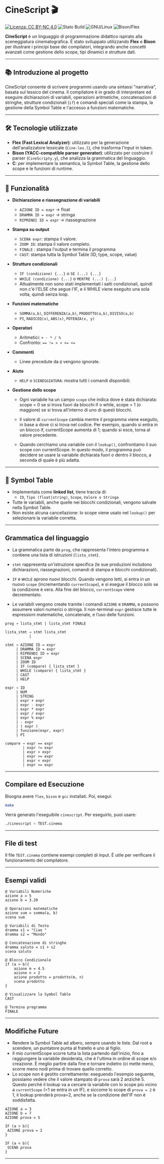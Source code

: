 # CineScript 🎬

[![Licenza: CC BY-NC 4.0](https://licensebuttons.net/l/by-nc/4.0/88x31.png)](https://creativecommons.org/licenses/by-nc/4.0/)
![Stato Build](https://img.shields.io/badge/build-passing-brightgreen)
![GNU/Linux](https://img.shields.io/badge/platform-GNU%2FLinux-blue)
![Bison/Flex](https://img.shields.io/badge/tools-Flex%2FBison-lightgrey)

**CineScript** è un linguaggio di programmazione didattico ispirato alla sceneggiatura cinematografica. È stato sviluppato utilizzando **Flex** e **Bison** per illustrare i principi base dei compilatori, integrando anche concetti avanzati come gestione dello scope, tipi dinamici e strutture dati.

---

## 📚 Introduzione al progetto

CineScript consente di scrivere programmi usando una sintassi "narrativa", basata sul lessico del cinema. Il compilatore è in grado di interpretare ed eseguire dichiarazioni di variabili, operazioni aritmetiche, concatenazioni di stringhe, strutture condizionali (`if`) e comandi speciali come la stampa, la gestione della Symbol Table e l'accesso a funzioni matematiche.

---

## 🛠 Tecnologie utilizzate

- **Flex (Fast Lexical Analyzer)**: utilizzato per la generazione dell'analizzatore lessicale (`Cine-lex.l`), che trasforma l'input in token.
- **Bison (YACC-compatible parser generator)**: utilizzato per costruire il parser (`CineScripty.y`), che analizza la grammatica del linguaggio.
- **C**: per implementare la semantica, la Symbol Table, la gestione dello scope e le funzioni di runtime.

---

## 🧠 Funzionalità

- **Dichiarazione e riassegnazione di variabili**
  - `AZIONE ID = expr` → float
  - `DRAMMA ID = expr` → stringa
  - `RIPRENDI ID = expr` → riassegnazione

- **Stampa su output**
  - `SCENA expr`: stampa il valore.
  - `ZOOM ID`: stampa il valore completo.
  - `FINALE` : stampa l'output e termina il programma
  - `CAST`: stampa tutta la Symbol Table (ID, type, scope, value)

- **Strutture condizionali**
  - `IF (condizione) {...}` o `SE (...) {...}`
  - `WHILE (condizione) {...}` o `MENTRE (...) {...}`
  - Attualmente non sono stati implementati i salti condizionali, quindi non c'è l'ELSE che segue l'IF, e il WHILE viene eseguito una sola volta, quindi senza loop. 
  
- **Funzioni matematiche**
  - `SOMMA(a,b)`, `DIFFERENZA(a,b)`, `PRODOTTO(a,b)`, `DIVISO(a,b)`
  - `PI`, `RADICEQ(x)`, `ABS(x)`, `POTENZA(x, y)`

- **Operatori**
  - Aritmetici: `+ - * / %`
  - Confronto: `== != > < >= <=`

- **Commenti**
  - Linee precedute da `@` vengono ignorate.

- **Aiuto**
  - `HELP` o `SCENEGGIATURA`: mostra tutti i comandi disponibili.

- **Gestione dello scope**
  - Ogni variabile ha un campo `scope` che indica dove è stata dichiarata:
scope = 0 se si trova fuori da blocchi if o while,
scope = 1 (o maggiore) se si trova all’interno di uno di questi blocchi.

  - Il valore di `currentScope` cambia mentre il programma viene eseguito, in base a dove ci si trova nel codice.
Per esempio, quando si entra in un blocco if, currentScope aumenta di 1; quando si esce, torna al valore precedente.

  - Quando cerchiamo una variabile con il `lookup()`, confrontiamo il suo scope con currentScope.
In questo modo, il programma può decidere se usare la variabile dichiarata fuori o dentro il blocco, a seconda di quale è più adatta.
---

## 🧮 Symbol Table

- Implementata come **linked list**, tiene traccia di:
  - `ID`, `Tipo (float|string)`, `Scope`, `Valore o Stringa`
- Tutte le variabili, anche quelle nei blocchi condizionali, vengono salvate nella Symbol Table.
- Non esiste alcuna cancellazione: lo scope viene usato nel `lookup()` per selezionare la variabile corretta.

---

## Grammatica del linguaggio

- La grammatica parte da `prog`, che rappresenta l'intero programma e contiene una lista di istruzioni (`lista_stmt`).

- `stmt` rappresenta un'istruzione specifica (le sue produzioni includono dichiarazioni, riassegnazioni, comandi di stampa e blocchi condizionali).

- `IF` e `WHILE` aprono nuovi blocchi. Quando vengono letti, si entra in un nuovo `scope` (incrementando `currentScope`), e si esegue il blocco solo se la condizione è vera. Alla fine del blocco, `currentScope` viene decrementato.

- Le variabili vengono create tramite i comandi `AZIONE` e `DRAMMA`, e possono assumere valori numerici o stringa. Il non-terminal `expr` gestisce tutte le espressioni matematiche, concatenate, e l’uso delle funzioni.

```
prog → lista_stmt | lista_stmt FINALE

lista_stmt → stmt lista_stmt
           |

stmt → AZIONE ID = expr
     | DRAMMA ID = expr
     | RIPRENDI ID = expr
     | SCENA expr
     | ZOOM ID
     | IF (compare) { lista_stmt }
     | WHILE (compare) { lista_stmt }
     | CAST
     | HELP

expr → ID 
     | NUM 
     | STRING
     | expr + expr
     | expr - expr
     | expr * expr
     | expr / expr
     | expr % expr
     | - expr
     | ( expr )
     | funzione(expr, expr)
     | PI

compare → expr == expr 
        | expr != expr 
        | expr > expr 
        | expr >= expr 
        | expr < expr 
        | expr <= expr
```
---

## Compilare ed Esecuzione

Bisogna avere `flex`, `bison` e `gcc` installati. Poi, esegui:

```bash
make
```

Verrà generato l'eseguibile `cinescript`. Per eseguirlo, puoi usare:

```bash
./cinescript < TEST.cinema
```

---

## File di test

Il file `TEST.cinema` contiene esempi completi di input. È utile per verificare il funzionamento del compilatore.

---

## Esempi validi

```
@ Variabili Numeriche
azione a = 5
azione b = 3.20

@ Operazioni matematiche
azione sum = somma(a, b)
scena sum

@ Variabili di Testo
dramma s1 = "Ciao "
dramma s2 = "Mondo"

@ Concatenazione di stringhe
dramma saluto = s1 + s2
scena saluto

@ Blocco Condizionale
if (a > b){
    azione m = 4.5
    azione n = 2
    azione prodotto = prodotto(m, n)
    scena prodotto
}

@ Visualizzare la Symbol Table
CAST

@ Termina programma
FINALE
```
---

## Modifiche Future

 - Rendere la Symbol Table ad albero, sempre usando le liste. Dal root a scendere, un puntatore punta al fratello e uno al figlio. 
 - Il mio currentScope scorre tutta la lista partendo dall'inizio, fino a raggiungere la variabile desiderata, che è l'ultima in ordine di scope e/o creazione. È meglio partire dalla fine e tornare indietro (ci mette meno, scorre meno nodi prima di trovare quello corretto. 
 - Lo scope non è gestito correttamente: eseguendo l'esempio seguente, possiamo vedere che il valore stampato di `prova` sarà 2 anzichè 5. Questo perchè il lookup va a cercare la variabile con lo scope più vicino a `currentScope` (=1 se entra in un IF), e siccome lo scope di `prova = 2` è 1, il lookup prenderà prova=2, anche se la condizione dell'IF non è soddisfatta.
```
AZIONE a = 3
AZIONE b = 7
AZIONE prova = 5

IF (a > b){
 AZIONE prova = 2
}

IF (a < b){
 SCENA prova
}
```
---
